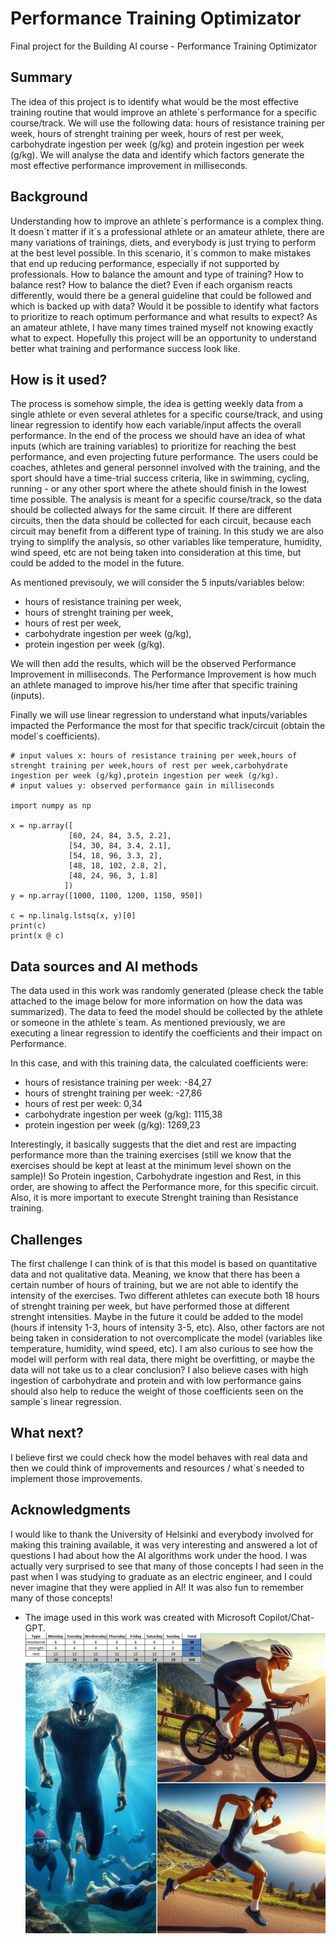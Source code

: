 
# Performance Training Optimizator

Final project for the Building AI course - Performance Training Optimizator

## Summary

The idea of this project is to identify what would be the most effective training routine that would improve an athlete´s performance for a specific course/track.
We will use the following data: hours of resistance training per week, hours of strenght training per week, hours of rest per week, carbohydrate ingestion per week (g/kg) and protein ingestion per week (g/kg).
We will analyse the data and identify which factors generate the most effective performance improvement in milliseconds.


## Background

Understanding how to improve an athlete´s performance is a complex thing. It doesn´t matter if it´s a professional athlete or an amateur athlete, there are many variations of trainings, diets, and everybody is just trying to perform at the best level possible. In this scenario, it´s common to make mistakes that end up reducing performance, especially if not supported by professionals. How to balance the amount and type of training? How to balance rest? How to balance the diet? Even if each organism reacts differently, would there be a general guideline that could be followed and which is backed up with data? Would it be possible to identify what factors to prioritize to reach optimum performance and what results to expect?
As an amateur athlete, I have many times trained myself not knowing exactly what to expect. Hopefully this project will be an opportunity to understand better what training and performance success look like.


## How is it used?

The process is somehow simple, the idea is getting weekly data from a single athlete or even several athletes for a specific course/track, and using linear regression to identify how each variable/input affects the overall performance. In the end of the process we should have an idea of what inputs (which are training variables) to prioritize for reaching the best performance, and even projecting future performance.
The users could be coaches, athletes and general personnel involved with the training, and the sport should have a time-trial success criteria, like in swimming, cycling, running - or any other sport where the athete should finish in the lowest time possible. The analysis is meant for a specific course/track, so the data should be collected always for the same circuit. If there are different circuits, then the data should be collected for each circuit, because each circuit may benefit from a different type of training. In this study we are also trying to simplify the analysis, so other variables like temperature, humidity, wind speed, etc are not being taken into consideration at this time, but could be added to the model in the future.

As mentioned previsouly, we will consider the 5 inputs/variables below:
- hours of resistance training per week,
- hours of strenght training per week,
- hours of rest per week,
- carbohydrate ingestion per week (g/kg),
- protein ingestion per week (g/kg).

We will then add the results, which will be the observed Performance Improvement in milliseconds. The Performance Improvement is how much an athlete managed to improve his/her time after that specific training (inputs).

Finally we will use linear regression to understand what inputs/variables impacted the Performance the most for that specific track/circuit (obtain the model´s coefficients).

```
# input values x: hours of resistance training per week,hours of strenght training per week,hours of rest per week,carbohydrate ingestion per week (g/kg),protein ingestion per week (g/kg).
# input values y: observed performance gain in milliseconds
	
import numpy as np

x = np.array([
             [60, 24, 84, 3.5, 2.2], 
             [54, 30, 84, 3.4, 2.1], 
             [54, 18, 96, 3.3, 2], 
             [48, 18, 102, 2.8, 2], 
             [48, 24, 96, 3, 1.8]
            ])   
y = np.array([1000, 1100, 1200, 1150, 950])

c = np.linalg.lstsq(x, y)[0]
print(c)
print(x @ c)
```


## Data sources and AI methods

The data used in this work was randomly generated (please check the table attached to the image below for more information on how the data was summarized). The data to feed the model should be collected by the athlete or someone in the athlete´s team.
As mentioned previously, we are executing a linear regression to identify the coefficients and their impact on Performance.

In this case, and with this training data, the calculated coefficients were:

- hours of resistance training per week: -84,27
- hours of strenght training per week: -27,86
- hours of rest per week: 0,34
- carbohydrate ingestion per week (g/kg): 1115,38
- protein ingestion per week (g/kg): 1269,23

Interestingly, it basically suggests that the diet and rest are impacting performance more than the training exercises (still we know that the exercises should be kept at least at the minimum level shown on the sample)!
So Protein ingestion, Carbohydrate ingestion and Rest, in this order, are showing to affect the Performance more, for this specific circuit. Also, it is more important to execute Strenght training than Resistance training.

## Challenges

The first challenge I can think of is that this model is based on quantitative data and not qualitative data. Meaning, we know that there has been a certain number of hours of training, but we are not able to identify the intensity of the exercises. Two different athletes can execute both 18 hours of strenght training per week, but have performed those at different strenght intensities. Maybe in the future it could be added to the model (hours if intensity 1-3, hours of intensity 3-5, etc). Also, other factors are not being taken in consideration to not overcomplicate the model (variables like temperature, humidity, wind speed, etc). I am also curious to see how the model will perform with real data, there might be overfitting, or maybe the data will not take us to a clear conclusion? I also believe cases with high ingestion of carbohydrate and protein and with low performance gains should also help to reduce the weight of those coefficients seen on the sample´s linear regression.

## What next?

I believe first we could check how the model behaves with real data and then we could think of improvements and resources / what´s needed to implement those improvements.


## Acknowledgments

I would like to thank the University of Helsinki and everybody involved for making this training available, it was very interesting and answered a lot of questions I had about how the AI algorithms work under the hood. I was actually very surprised to see that many of those concepts I had seen in the past when I was studying to graduate as an electric engineer, and I could never imagine that they were applied in AI! It was also fun to remember many of those concepts!
- The image used in this work was created with Microsoft Copilot/Chat-GPT.
![image](/Triathlon3.jpg)
